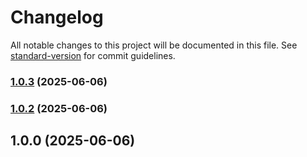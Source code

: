 # Changelog

All notable changes to this project will be documented in this file. See [standard-version](https://github.com/conventional-changelog/standard-version) for commit guidelines.

### [1.0.3](https://github.com/Koziolek/http-status-as-type/compare/v1.0.2...v1.0.3) (2025-06-06)

### [1.0.2](https://github.com/Koziolek/http-status-as-type/compare/v1.0.0...v1.0.2) (2025-06-06)

## 1.0.0 (2025-06-06)
